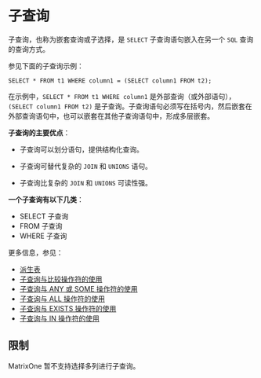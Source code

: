 # **子查询**

子查询，也称为嵌套查询或子选择，是 `SELECT` 子查询语句嵌入在另一个 `SQL` 查询的查询方式。

参见下面的子查询示例：

```
SELECT * FROM t1 WHERE column1 = (SELECT column1 FROM t2);
```

在示例中，`SELECT * FROM t1 WHERE column1` 是外部查询（或外部语句），`(SELECT column1 FROM t2)` 是子查询。子查询语句必须写在括号内，然后嵌套在外部查询语句中，也可以嵌套在其他子查询语句中，形成多层嵌套。

**子查询的主要优点**：

- 子查询可以划分语句，提供结构化查询。

- 子查询可替代复杂的 `JOIN` 和 `UNIONS` 语句。

- 子查询比复杂的 `JOIN` 和 `UNIONS` 可读性强。

**一个子查询有以下几类**：

- SELECT 子查询
- FROM 子查询
- WHERE 子查询

更多信息，参见：

- [派生表](derived-tables.md)
- [子查询与比较操作符的使用](comparisons-using-subqueries.md)
- [子查询与 ANY 或 SOME 操作符的使用](subquery-with-any-some.md)
- [子查询与 ALL 操作符的使用](subquery-with-all.md)
- [子查询与 EXISTS 操作符的使用](subquery-with-exists.md)
- [子查询与 IN 操作符的使用](subquery-with-in.md)

## **限制**

MatrixOne 暂不支持选择多列进行子查询。
